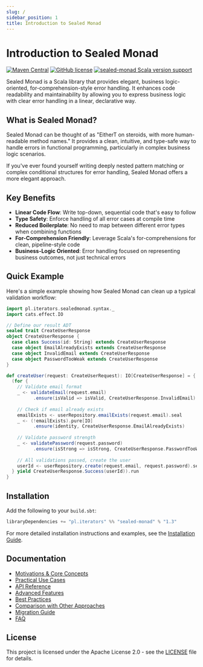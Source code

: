 ```yaml
---
slug: /
sidebar_position: 1
title: Introduction to Sealed Monad
---
```


# Introduction to Sealed Monad

[![Maven Central](https://img.shields.io/maven-central/v/pl.iterators/sealed-monad_2.13.svg)](https://search.maven.org/artifact/pl.iterators/sealed-monad_2.13)
[![GitHub license](https://img.shields.io/badge/license-Apache2.0-blue.svg)](https://raw.githubusercontent.com/theiterators/sealed-monad/master/COPYING)
[![sealed-monad Scala version support](https://index.scala-lang.org/theiterators/sealed-monad/sealed-monad/latest-by-scala-version.svg)](https://index.scala-lang.org/theiterators/sealed-monad/sealed-monad)

Sealed Monad is a Scala library that provides elegant, business logic-oriented, for-comprehension-style error handling. It enhances code readability and maintainability by allowing you to express business logic with clear error handling in a linear, declarative way.

## What is Sealed Monad?

Sealed Monad can be thought of as "EitherT on steroids, with more human-readable method names." It provides a clean, intuitive, and type-safe way to handle errors in functional programming, particularly in complex business logic scenarios.

If you've ever found yourself writing deeply nested pattern matching or complex conditional structures for error handling, Sealed Monad offers a more elegant approach.

## Key Benefits

- **Linear Code Flow**: Write top-down, sequential code that's easy to follow
- **Type Safety**: Enforce handling of all error cases at compile time
- **Reduced Boilerplate**: No need to map between different error types when combining functions
- **For-Comprehension Friendly**: Leverage Scala's for-comprehensions for clean, pipeline-style code
- **Business-Logic Oriented**: Error handling focused on representing business outcomes, not just technical errors

## Quick Example

Here's a simple example showing how Sealed Monad can clean up a typical validation workflow:

```scala
import pl.iterators.sealedmonad.syntax._
import cats.effect.IO

// Define our result ADT
sealed trait CreateUserResponse
object CreateUserResponse {
  case class Success(id: String) extends CreateUserResponse
  case object EmailAlreadyExists extends CreateUserResponse
  case object InvalidEmail extends CreateUserResponse
  case object PasswordTooWeak extends CreateUserResponse
}

def createUser(request: CreateUserRequest): IO[CreateUserResponse] = {
  (for {
    // Validate email format
    _ <- validateEmail(request.email)
          .ensure(isValid => isValid, CreateUserResponse.InvalidEmail)
    
    // Check if email already exists
    emailExists <- userRepository.emailExists(request.email).seal
    _ <- (!emailExists).pure[IO]
          .ensure(identity, CreateUserResponse.EmailAlreadyExists)
    
    // Validate password strength
    _ <- validatePassword(request.password)
          .ensure(isStrong => isStrong, CreateUserResponse.PasswordTooWeak)
    
    // All validations passed, create the user
    userId <- userRepository.create(request.email, request.password).seal
  } yield CreateUserResponse.Success(userId)).run
}
```

## Installation

Add the following to your `build.sbt`:

```scala
libraryDependencies += "pl.iterators" %% "sealed-monad" % "1.3"
```

For more detailed installation instructions and examples, see the [Installation Guide](installation).

## Documentation

- [Motivations & Core Concepts](motivations)
- [Practical Use Cases](usecases)
- [API Reference](api-reference)
- [Advanced Features](advanced-features)
- [Best Practices](best-practices)
- [Comparison with Other Approaches](comparison)
- [Migration Guide](migration-guide)
- [FAQ](faq)

## License

This project is licensed under the Apache License 2.0 - see the [LICENSE](https://github.com/theiterators/sealed-monad/blob/master/LICENSE) file for details.
